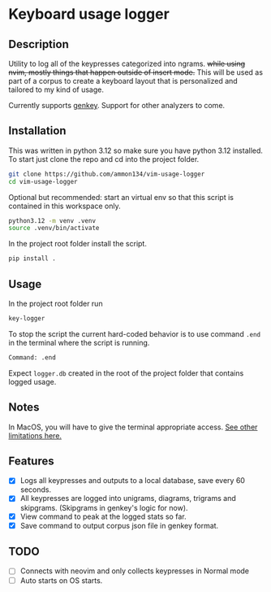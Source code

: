 # Keyboard usage logger

## Description

Utility to log all of the keypresses categorized into ngrams.
~~while using nvim, mostly things that happen outside of insert mode.~~
This will be used as part of a corpus to create a keyboard layout
that is personalized and tailored to my kind of usage.

Currently supports [genkey](https://github.com/semilin/genkey).
Support for other analyzers to come.

## Installation

This was written in python 3.12 so make sure you have python 3.12 installed.
To start just clone the repo and cd into the project folder.

```sh
git clone https://github.com/ammon134/vim-usage-logger
cd vim-usage-logger
```

Optional but recommended:
start an virtual env so that this script is contained in this workspace only.

```sh
python3.12 -m venv .venv
source .venv/bin/activate
```

In the project root folder install the script.

```sh
pip install .
```

## Usage

In the project root folder run

```sh
key-logger
```

To stop the script the current hard-coded behavior is to
use command `.end` in the terminal where the script is running.

```sh
Command: .end
```

Expect `logger.db` created in the root of the project folder
that contains logged usage.

## Notes

In MacOS, you will have to give the terminal appropriate access.
[See other limitations here.](https://pynput.readthedocs.io/en/latest/limitations.html)

## Features

- [x] Logs all keypresses and outputs to a local database, save every 60 seconds.
- [x] All keypresses are logged into unigrams, diagrams, trigrams and skipgrams.
      (Skipgrams in genkey's logic for now).
- [x] View command to peak at the logged stats so far.
- [x] Save command to output corpus json file in genkey format.

## TODO

- [ ] Connects with neovim and only collects keypresses in Normal mode
- [ ] Auto starts on OS starts.
